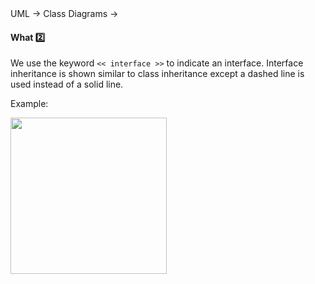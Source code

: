 <div id="path">UML &rarr; Class Diagrams &rarr;</div>

<div id="title">

#### What :two:

</div>

<div id="body">

We use the keyword `<< interface >>` to indicate an interface. Interface inheritance is shown similar to class inheritance except a dashed line is used instead of a solid line.

<tip-box>

Example:

<img src="{{baseUrl}}/uml/classDiagrams/interfaces/what/images/staff.png" height="250" />
<p/>

</tip-box>

</div>

<div id="extras">
</div>

</div>
